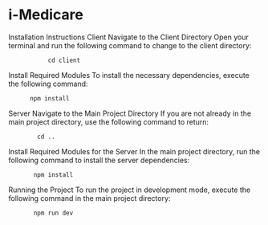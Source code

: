 # i-Medicare

Installation Instructions
Client
Navigate to the Client Directory
Open your terminal and run the following command to change to the client directory:


               cd client


Install Required Modules
To install the necessary dependencies, execute the following command:


          npm install

Server
Navigate to the Main Project Directory
If you are not already in the main project directory, use the following command to return:


            cd ..
Install Required Modules for the Server
In the main project directory, run the following command to install the server dependencies:


           npm install
Running the Project
To run the project in development mode, execute the following command in the main project directory:


           npm run dev
